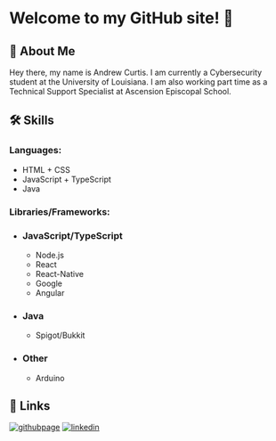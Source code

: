 # Welcome to my GitHub site! 👋


## 🚀 About Me
Hey there, my name is Andrew Curtis. I am currently a Cybersecurity student at the University of Louisiana. I am also working part time as a Technical Support Specialist at Ascension Episcopal School.


## 🛠 Skills

### Languages: 
* HTML + CSS
* JavaScript + TypeScript
* Java 

### Libraries/Frameworks: 
- ### JavaScript/TypeScript
    - Node.js
    - React
    - React-Native
    - Google
    - Angular
- ### Java
    - Spigot/Bukkit
- ### Other
    - Arduino


## 🔗 Links
[![githubpage](https://img.shields.io/badge/My%20Website-208ec9?style=for-the-badge&logo=react&logoColor=white)](https://github.com/NindroidA/nindroida)
[![linkedin](https://img.shields.io/badge/linkedin-0A66C2?style=for-the-badge&logo=linkedin&logoColor=white)](https://www.linkedin.com/)

